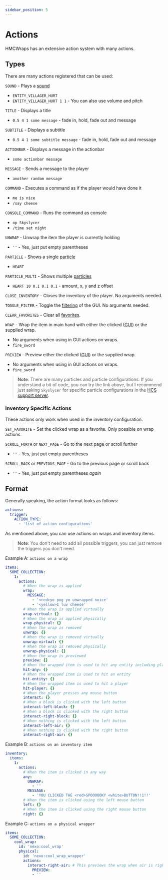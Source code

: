 ```yaml
---
sidebar_position: 5
---
```


# Actions
HMCWraps has an extensive action system with many actions.
## Types
There are many actions registered that can be used:

`SOUND` - Plays a [sound](https://hub.spigotmc.org/javadocs/spigot/org/bukkit/Sound.html)
- `ENTITY_VILLAGER_HURT`
- `ENTITY_VILLAGER_HURT 1 1` - You can also use volume and pitch

`TITLE` - Displays a title
- `0.5 4 1 some message` - fade in, hold, fade out and message

`SUBTITLE` - Displays a subtitle
- `0.5 4 1 some subtitle message` - fade in, hold, fade out and message

`ACTIONBAR` - Displays a message in the actionbar
- `some actionbar message`

`MESSAGE` - Sends a message to the player
- `another random message`

`COMMAND` - Executes a command as if the player would have done it
- `me is nice`
- `/say cheese`

`CONSOLE_COMMAND` - Runs the command as console
- `op Skyslycer`
- `/time set night`

`UNWRAP` - Unwrap the item the player is currently holding
- `''` - Yes, just put empty parentheses

`PARTICLE` - Shows a single [particle](https://github.com/Owen1212055/ParticleHelper/blob/main/api/src/main/java/com/owen1212055/particlehelper/api/type/Particles.java)
- `HEART`

`PARTICLE_MULTI` - Shows multiple [particles](https://github.com/Owen1212055/ParticleHelper/blob/main/api/src/main/java/com/owen1212055/particlehelper/api/type/Particles.java)
- `HEART 10 0.1 0.1 0.1` - amount, x, y and z offset

`CLOSE_INVENTORY` - Closes the inventory of the player. No arguments needed.

`TOGGLE_FILTER` - Toggle the [filtering](https://docs.hibiscusmc.com/hmcwraps/config/filter) of the GUI. No arguments needed.

`CLEAR_FAVORITES` - Clear all [favorites](https://docs.hibiscusmc.com/hmcwraps/config/favorites).

`WRAP` - Wrap the item in main hand with either the clicked ([GUI](https://docs.hibiscusmc.com/hmcwraps/config/gui)) or the supplied wrap.
- No arguments when using in GUI actions on wraps.
- `fire_sword`

`PREVIEW` - Preview either the clicked ([GUI](https://docs.hibiscusmc.com/hmcwraps/config/gui)) or the supplied wrap.
- No arguments when using in GUI actions on wraps.
- `fire_sword`


> **Note**: There are many particles and particle configurations. If you understand a bit of code, you can try the link above, 
> but I recommend just asking `Skyslycer` for specific particle configurations in the [HCS support server](https://discord.gg/pcm8kWrdNt). 

### Inventory Specific Actions
These actions only work when used in the inventory configuration.

`SET_FAVORITE` - Set the clicked wrap as a favorite. Only possible on wrap actions.

`SCROLL_FORTH` or `NEXT_PAGE` - Go to the next page or scroll further
- `''` - Yes, just put empty parentheses

`SCROLL_BACK` or `PREVIOUS_PAGE` - Go to the previous page or scroll back
- `''` - Yes, just put empty parentheses _again_

## Format
Generally speaking, the action format looks as follows:
```yaml
actions:
  trigger:
    ACTION_TYPE:
      - 'list of action configurations'
```

As mentioned above, you can use actions on wraps and inventory items.

> **Note**: You don't need to add all possible triggers, you can just remove the triggers you don't need.

Example A: `actions on a wrap`
```yaml
items:
  SOME_COLLECTION:
    1:
      actions:
        # When the wrap is applied
        wrap: 
          MESSAGE:
            - '<red>yo pog yo unwrapped noice'
            - '<yellow>I luv cheese'
        # When the wrap is applied virtually
        wrap-virtual: {}
        # When the wrap is applied physically
        wrap-physical: {}
        # When the wrap is removed
        unwrap: {}
        # When the wrap is removed virtually
        unwrap-virtual: {}
        # When the wrap is removed physically
        unwrap-physical: {}
        # When the wrap is previewed
        preview: {}
        # When the wrapped item is used to hit any entity including players
        hit-any: {}
        # When the wrapped item is used to hit an entity
        hit-entity: {}
        # When the wrapped item is used to hit a player
        hit-player: {}
        # When the player presses any mouse button
        interact: {}
        # When a block is clicked with the left button
        interact-left-block: {}
        # When a block is clicked with the right button
        interact-right-block: {}
        # When nothing is clicked with the left button
        interact-left-air: {}
        # When nothing is clicked with the right button
        interact-right-air: {}
```

Example B: `actions on an inventory item`
```yaml
inventory:
  items:
    1:
      actions:
        # When the item is clicked in any way
        any: 
          UNWRAP:
            - ''
          MESSAGE:
            - 'YOU CLICKED THE <red>SPOOOOOKY <white>BUTTON!!1!!'
        # When the item is clicked using the left mouse button
        left: {}
        # When the item is clicked using the right mouse button
        right: {}
```

Example C: `actions on a physical wrapper`
```yaml
items:
  SOME_COLLECTION:
    cool_wrap:
      id: 'nexo:cool_wrap'
      physical:
        id: 'nexo:cool_wrap_wrapper'
        actions:
          interact-right-air: # This previews the wrap when air is right-clicked with the phyiscal wrappper
            PREVIEW:
            - ''
```
